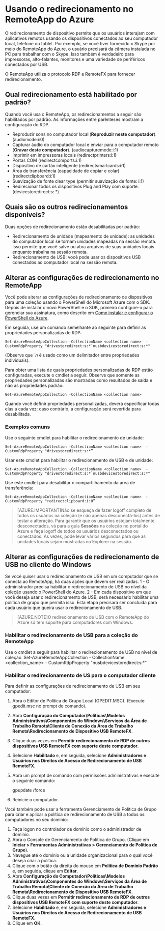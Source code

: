 <properties 
    pageTitle="Usando o redirecionamento no RemoteApp do Azure" 
    description="Saiba como configurar e usar o redirecionamento no RemoteApp" 
    services="remoteapp" 
	documentationCenter="" 
    authors="lizap" 
    manager="mbaldwin" />

<tags 
    ms.service="remoteapp" 
    ms.workload="tbd" 
    ms.tgt_pltfrm="na" 
    ms.devlang="na" 
    ms.topic="article" 
    ms.date="05/29/2015" 
    ms.author="elizapo" />

# Usando o redirecionamento no RemoteApp do Azure

O redirecionamento de dispositivo permite que os usuários interajam com aplicativos remotos usando os dispositivos conectados ao seu computador local, telefone ou tablet. Por exemplo, se você tiver fornecido o Skype por meio do RemoteApp do Azure, o usuário precisará da câmera instalada no PC para trabalhar com o Skype. Isso também é verdadeiro para impressoras, alto-falantes, monitores e uma variedade de periféricos conectados por USB.

O RemoteApp utiliza o protocolo RDP e RemoteFX para fornecer redirecionamento.

## Qual redirecionamento está habilitado por padrão?
Quando você usa o RemoteApp, os redirecionamentos a seguir são habilitados por padrão. As informações entre parênteses mostram a configuração do RDP.

- Reproduzir sons no computador local (**Reproduzir neste computador**). (audiomode:i:0)
- Capturar áudio do computador local e enviar para o computador remoto (**Gravar deste computador**). (audiocapturemode:i:1)
- Imprimir em impressoras locais (redirectprinters:i:1)
- Portas COM (redirectcomports:i:1)
- Dispositivo de cartão inteligente (redirectsmartcards:i:1)
- Área de transferência (capacidade de copiar e colar) (redirectclipboard:i:1)
- Suavização de fonte clear type (permitir suavização de fonte: i:1)
- Redirecionar todos os dispositivos Plug and Play com suporte. (devicestoredirect:s: *)

## Quais são os outros redirecionamentos disponíveis?
Duas opções de redirecionamento estão desabilitadas por padrão:

- Redirecionamento de unidade (mapeamento de unidade): as unidades do computador local se tornam unidades mapeadas na sessão remota. Isso permite que você salve ou abra arquivos de suas unidades locais enquanto trabalha na sessão remota. 
- Redirecionamento de USB: você pode usar os dispositivos USB conectados ao computador local na sessão remota.

## Alterar as configurações de redirecionamento no RemoteApp
Você pode alterar as configurações de redirecionamento de dispositivos para uma coleção usando o PowerShell do Microsoft Azure com o SDK. Depois de instalar o novo PowerShell e o SDK, primeiro configure-o para gerenciar sua assinatura, como descrito em [Como instalar e configurar o PowerShell do Azure](../powershell-install-configure.md).

Em seguida, use um comando semelhante ao seguinte para definir as propriedades personalizadas de RDP:

	Set-AzureRemoteAppCollection -CollectionName <collection name>  -CustomRdpProperty "drivestoredirect:s:*`nusbdevicestoredirect:s:*"
    
(Observe que *`n* é usado como um delimitador entre propriedades individuais).

Para obter uma lista de quais propriedades personalizadas de RDP estão configuradas, execute o cmdlet a seguir. Observe que somente as propriedades personalizadas são mostradas como resultados de saída e não as propriedades padrão:

    Get-AzureRemoteAppCollection -CollectionName <collection name> 
 
Quando você definir propriedades personalizadas, deverá especificar todas elas a cada vez; caso contrário, a configuração será revertida para desabilitada.

### Exemplos comuns
Use o seguinte cmdlet para habilitar o redirecionamento de unidade:

	Set-AzureRemoteAppCollection -CollectionName <collection name>  -CustomRdpProperty "drivestoredirect:s:*”

Usar este cmdlet para habilitar o redirecionamento de USB e de unidade:

	Set-AzureRemoteAppCollection -CollectionName <collection name>  -CustomRdpProperty "drivestoredirect:s:*`nusbdevicestoredirect:s:*"

Use este cmdlet para desabilitar o compartilhamento da área de transferência:

	Set-AzureRemoteAppCollection -CollectionName <collection name>  -CustomRdpProperty "redirectclipboard:i:0”

> [AZURE.IMPORTANT]Não se esqueça de fazer logoff completo de todos os usuários na coleção (e não apenas desconectá-los) antes de testar a alteração. Para garantir que os usuários estejam totalmente desconectados, vá para a guia **Sessões** na coleção no portal do Azure e faça logoff de todos os usuários desconectados ou conectados. Às vezes, pode levar vários segundos para que as unidades locais sejam mostradas no Explorer na sessão.

## Alterar as configurações de redirecionamento de USB no cliente do Windows

Se você quiser usar o redirecionamento de USB em um computador que se conecta ao RemoteApp, há duas ações que devem ser realizadas. 1 - O administrador precisa habilitar o redirecionamento de USB no nível da coleção usando o PowerShell do Azure. 2 - Em cada dispositivo em que você deseja usar o redirecionamento de USB, será necessário habilitar uma política de grupo que permita isso. Esta etapa precisará ser concluída para cada usuário que queira usar o redirecionamento de USB.
   
> [AZURE.NOTE]O redirecionamento de USB com o RemoteApp do Azure só tem suporte para computadores com Windows.

### Habilitar o redirecionamento de USB para a coleção do RemoteApp
Use o cmdlet a seguir para habilitar o redirecionamento de USB no nível de coleção: Set-AzureRemoteAppCollection - CollectionName <collection_name> - CustomRdpProperty "nusbdevicestoredirect:s:*"

### Habilitar o redirecionamento de US para o computador cliente

Para definir as configurações de redirecionamento de USB em seu computador:

1. Abra o Editor de Política de Grupo Local (GPEDIT.MSC). (Execute gpedit.msc no prompt de comando).
2. Abra **Configuração do Computador\\Políticas\\Modelos Administrativos\\Componentes do Windows\\Serviços da Área de Trabalho Remota\\Cliente de Conexão da Área de Trabalho Remota\\Redirecionamento de Dispositivo USB RemoteFX**.
3. Clique duas vezes em **Permitir redirecionamento de RDP de outros dispositivos USB RemoteFX com suporte deste computador**.
4. Selecione **Habilitado** e, em seguida, selecione **Administradores e Usuários nos Direitos de Acesso de Redirecionamento de USB RemoteFX**.
5. Abra um prompt de comando com permissões administrativas e execute o seguinte comando: 

    gpupdate /force
6. Reinicie o computador.

Você também pode usar a ferramenta Gerenciamento de Política de Grupo para criar e aplicar a política de redirecionamento de USB a todos os computadores no seu domínio:

1. Faça logon no controlador de domínio como o administrador de domínio.
2. Abra o Console de Gerenciamento de Política de Grupo. (Clique em **Iniciar > Ferramentas Administrativas > Gerenciamento de Política de Grupo**).
3. Navegue até o domínio ou a unidade organizacional para o qual você deseja criar a política.
4. Clique com o botão da direita do mouse em **Política de Domínio Padrão** e, em seguida, clique em **Editar**.
5. Abra **Configuração do Computador\\Políticas\\Modelos Administrativos\\Componentes do Windows\\Serviços da Área de Trabalho Remota\\Cliente de Conexão da Área de Trabalho Remota\\Redirecionamento de Dispositivo USB RemoteFX**.
6. Clique duas vezes em **Permitir redirecionamento de RDP de outros dispositivos USB RemoteFX com suporte deste computador**.
7. Selecione **Habilitado** e, em seguida, selecione **Administradores e Usuários nos Direitos de Acesso de Redirecionamento de USB RemoteFX**.
8. Clique em **OK**.  

<!---HONumber=August15_HO6-->